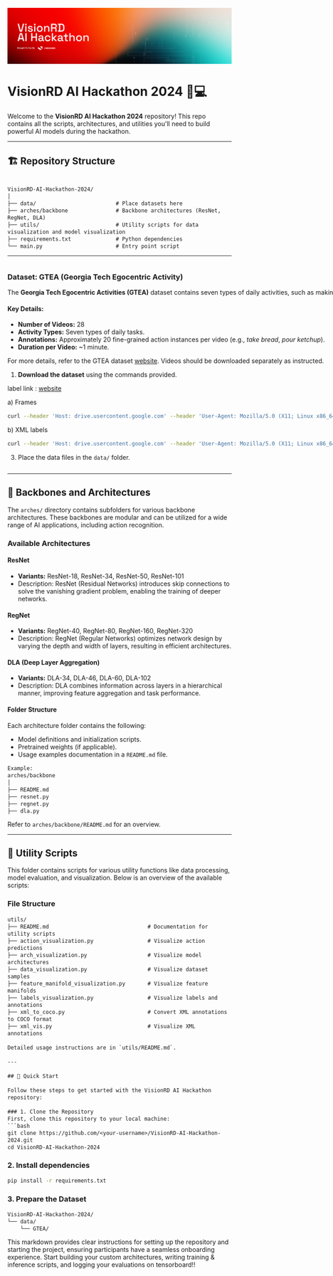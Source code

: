 ![alt text](assets/Banner.png)

# VisionRD AI Hackathon 2024 🧠💻

Welcome to the **VisionRD AI Hackathon 2024** repository! This repo contains all the scripts, architectures, and utilities you'll need to build powerful AI models during the hackathon.

---

## 🏗️ Repository Structure
```plaintext

VisionRD-AI-Hackathon-2024/
│
├── data/                         # Place datasets here
├── arches/backbone               # Backbone architectures (ResNet, RegNet, DLA)
├── utils/                        # Utility scripts for data visualization and model visualization
├── requirements.txt              # Python dependencies
└── main.py                       # Entry point script            

```
---

<div style="display: flex; align-items: center;">

<div style="flex: 1; padding-right: 10px;">
  
### Dataset: GTEA (Georgia Tech Egocentric Activity)

The **Georgia Tech Egocentric Activities (GTEA)** dataset contains seven types of daily activities, such as making a sandwich, tea, or coffee. Each activity is performed by four different people, resulting in a total of 28 videos. 

#### Key Details:
- **Number of Videos:** 28
- **Activity Types:** Seven types of daily tasks.
- **Annotations:** Approximately 20 fine-grained action instances per video (e.g., *take bread*, *pour ketchup*).
- **Duration per Video:** ~1 minute.

For more details, refer to the GTEA dataset [website](https://sites.google.com/view/gtea/). Videos should be downloaded separately as instructed.

1. **Download the dataset** using the commands provided.

label link : [website](https://drive.google.com/drive/folders/1WLRThi__ScZdeQQfCOfNDL5xpvo-YUd4?usp=sharing)
   
a) Frames
```bash
curl --header 'Host: drive.usercontent.google.com' --header 'User-Agent: Mozilla/5.0 (X11; Linux x86_64) AppleWebKit/537.36 (KHTML, like Gecko) Chrome/131.0.0.0 Safari/537.36' --header 'Accept: text/html,application/xhtml+xml,application/xml;q=0.9,image/avif,image/webp,image/apng,*/*;q=0.8,application/signed-exchange;v=b3;q=0.7' --header 'Accept-Language: en-US,en;q=0.9' --header 'Cookie: SID=g.a000qwiaJlolXbhN11L5-H1WXFBFzNWynLvRmc36IuMnFeHFcQcJUeTloFCEe7csMRCAC79wYAACgYKAdISARESFQHGX2Mi8kfom36lGieNggp7k9XZ-hoVAUF8yKrR74DzXMHxwXbiw_sJM9GQ0076; __Secure-1PSID=g.a000qwiaJlolXbhN11L5-H1WXFBFzNWynLvRmc36IuMnFeHFcQcJqvTk_JbtNxTJMaSJW9bPYgACgYKAdYSARESFQHGX2MiP_vO50mk522Qiv_a8jBmWRoVAUF8yKp2syVnKs000m6difZzdaM40076; __Secure-3PSID=g.a000qwiaJlolXbhN11L5-H1WXFBFzNWynLvRmc36IuMnFeHFcQcJlKkmlLflGfj00nLkQ4lskQACgYKASISARESFQHGX2Miv7f-atLek2THp1522xvB9BoVAUF8yKrdcBFMxgrssRFQGuS6MA1y0076; HSID=ArsKQ29liLTmosFId; SSID=ADAcNUyjTopvSdCpp; APISID=xumKUawauVNa1nL7/AIlYQ2yCpFALNogGh; SAPISID=JiK0-V6SMLHT5NzR/ArS3sFRHrpOhbnrug; __Secure-1PAPISID=JiK0-V6SMLHT5NzR/ArS3sFRHrpOhbnrug; __Secure-3PAPISID=JiK0-V6SMLHT5NzR/ArS3sFRHrpOhbnrug; AEC=AZ6Zc-V0Yh-_mNLx4X_bEXoJHzh2rp2To3AGDpFWQLnCinZEqdQ0RVviDw; NID=519=to_AOBz2J2hHPmOnN4KbxKj9t-d1iwLTE7hwf1SmylwxS2tvXAneWtEAI6sLeUANqRTgP5VxkxXvE9eDT3kKUubzSBh1x7A2ysD_btdXqfOakBlHw20gxiiTqhF7iVGLARDlfff8nyrRflGbc7TiLLKl5baCUCVV-g-hY28CY6E3k400fE3-07L4t0EvZEtXnya1nUBXQ3Z9j83hRCSWiihEqhGsVt0mPJy7u73RXu_Yt-D3qtCM-iEkMUrXeBk5W6gJj6zLVTeSENXINxjr3m2V_kx5hyCxhni3oZo0vUr2E7s9ATEGBr2vEOQ9UAWHIE0V6JLofi6exSzoaq60MIYo0izSeglbH0GK6VTTc8X3ZisS3rJ2rliWBgT0hZA4v6VDI2OdCNgOJ3jKbqPwLRTCfUdpe6yCo7cLl8jZa37vp8tf7txzO2KrP9Y4eHZJMIseVrNRRFjVJaprP481bDrrDAawEacLRXPplIp0JQwBY8i0m-f7E_U7rXdrhs8azp0OM7xC_xHK6FX_NecY1iGFH81YpjjMgNvwpbHOupasPRZf70BnRGsWVNgOdO9CWdE0wZH3iR46BVcilzAW4N7GzsAuKslXdthss_UIAnr2Lrl6np_K_gCWyuAGXpZcEpdwyQk25DyKSh-tR6w_Nd3yF0pgt9z-58sdu9JzAfkHXH9gxSmojAjLaO8UtzFhph-4V0B3qvSouKam-uV5PUmgKVD7aoW5dvDmisHRsdCWBM7AIgns5SEbIzLmmXNu7vCVO3IRLP8SyS8V; __Secure-1PSIDTS=sidts-CjIBQT4rX2CRK8ZeyTUVRg1saJAdlX2-RLtRCfSHkYHjnbdmadegdLYN6EP1jq3QIc6iChAA; __Secure-3PSIDTS=sidts-CjIBQT4rX2CRK8ZeyTUVRg1saJAdlX2-RLtRCfSHkYHjnbdmadegdLYN6EP1jq3QIc6iChAA; SIDCC=AKEyXzX-yTKAG5k1icMDKndnB0MDZGUU5EqWF8RCg6rWHMkEUMOPN51kjDXUDO1J0q0PKIjCQvCW; __Secure-1PSIDCC=AKEyXzXRoAUCLz2iqfPxSMl6FtOCM7v9eqi_qsk_bHQyr6CtS91CM7OiZfhsx_ncJt6y-Dhp7pZU; __Secure-3PSIDCC=AKEyXzViASQNpxyUmccl1glKNuAipByrPa7iPGL_zqhJoAQBiO3E4iUb2377EYQrc9AZhuENvzc' --header 'Connection: keep-alive' 'https://drive.usercontent.google.com/download?id=1cfz-3DCa9rAIc-K4ySWghzbw9_wsdOUl&export=download&authuser=0&confirm=t&uuid=362fe57f-e601-4409-beea-c01bf704c262&at=APvzH3ph5zW3VsmETSVJVpGAGI7F:1733506309283' -L -o 'gtea_png.zip'
```
b) XML labels
```bash
curl --header 'Host: drive.usercontent.google.com' --header 'User-Agent: Mozilla/5.0 (X11; Linux x86_64) AppleWebKit/537.36 (KHTML, like Gecko) Chrome/131.0.0.0 Safari/537.36' --header 'Accept: text/html,application/xhtml+xml,application/xml;q=0.9,image/avif,image/webp,image/apng,*/*;q=0.8,application/signed-exchange;v=b3;q=0.7' --header 'Accept-Language: en-US,en;q=0.9' --header 'Cookie: SID=g.a000qwiaJlolXbhN11L5-H1WXFBFzNWynLvRmc36IuMnFeHFcQcJUeTloFCEe7csMRCAC79wYAACgYKAdISARESFQHGX2Mi8kfom36lGieNggp7k9XZ-hoVAUF8yKrR74DzXMHxwXbiw_sJM9GQ0076; __Secure-1PSID=g.a000qwiaJlolXbhN11L5-H1WXFBFzNWynLvRmc36IuMnFeHFcQcJqvTk_JbtNxTJMaSJW9bPYgACgYKAdYSARESFQHGX2MiP_vO50mk522Qiv_a8jBmWRoVAUF8yKp2syVnKs000m6difZzdaM40076; __Secure-3PSID=g.a000qwiaJlolXbhN11L5-H1WXFBFzNWynLvRmc36IuMnFeHFcQcJlKkmlLflGfj00nLkQ4lskQACgYKASISARESFQHGX2Miv7f-atLek2THp1522xvB9BoVAUF8yKrdcBFMxgrssRFQGuS6MA1y0076; HSID=ArsKQ29liLTmosFId; SSID=ADAcNUyjTopvSdCpp; APISID=xumKUawauVNa1nL7/AIlYQ2yCpFALNogGh; SAPISID=JiK0-V6SMLHT5NzR/ArS3sFRHrpOhbnrug; __Secure-1PAPISID=JiK0-V6SMLHT5NzR/ArS3sFRHrpOhbnrug; __Secure-3PAPISID=JiK0-V6SMLHT5NzR/ArS3sFRHrpOhbnrug; AEC=AZ6Zc-V0Yh-_mNLx4X_bEXoJHzh2rp2To3AGDpFWQLnCinZEqdQ0RVviDw; NID=519=to_AOBz2J2hHPmOnN4KbxKj9t-d1iwLTE7hwf1SmylwxS2tvXAneWtEAI6sLeUANqRTgP5VxkxXvE9eDT3kKUubzSBh1x7A2ysD_btdXqfOakBlHw20gxiiTqhF7iVGLARDlfff8nyrRflGbc7TiLLKl5baCUCVV-g-hY28CY6E3k400fE3-07L4t0EvZEtXnya1nUBXQ3Z9j83hRCSWiihEqhGsVt0mPJy7u73RXu_Yt-D3qtCM-iEkMUrXeBk5W6gJj6zLVTeSENXINxjr3m2V_kx5hyCxhni3oZo0vUr2E7s9ATEGBr2vEOQ9UAWHIE0V6JLofi6exSzoaq60MIYo0izSeglbH0GK6VTTc8X3ZisS3rJ2rliWBgT0hZA4v6VDI2OdCNgOJ3jKbqPwLRTCfUdpe6yCo7cLl8jZa37vp8tf7txzO2KrP9Y4eHZJMIseVrNRRFjVJaprP481bDrrDAawEacLRXPplIp0JQwBY8i0m-f7E_U7rXdrhs8azp0OM7xC_xHK6FX_NecY1iGFH81YpjjMgNvwpbHOupasPRZf70BnRGsWVNgOdO9CWdE0wZH3iR46BVcilzAW4N7GzsAuKslXdthss_UIAnr2Lrl6np_K_gCWyuAGXpZcEpdwyQk25DyKSh-tR6w_Nd3yF0pgt9z-58sdu9JzAfkHXH9gxSmojAjLaO8UtzFhph-4V0B3qvSouKam-uV5PUmgKVD7aoW5dvDmisHRsdCWBM7AIgns5SEbIzLmmXNu7vCVO3IRLP8SyS8V; __Secure-1PSIDTS=sidts-CjIBQT4rX2CRK8ZeyTUVRg1saJAdlX2-RLtRCfSHkYHjnbdmadegdLYN6EP1jq3QIc6iChAA; __Secure-3PSIDTS=sidts-CjIBQT4rX2CRK8ZeyTUVRg1saJAdlX2-RLtRCfSHkYHjnbdmadegdLYN6EP1jq3QIc6iChAA; SIDCC=AKEyXzWpuKJdT1yREuvdwKp2hOKK2ui4H0I4xASClxxLezWDJoraKLx8y9kSPeXpsH02w0cnhUS3; __Secure-1PSIDCC=AKEyXzU5I5o6uD8SvV4bC-TPpH66_54MOv4mqIfdHf2DMLeKfmznXBGX-lHRiNhLCp_HoQuo5kSG; __Secure-3PSIDCC=AKEyXzUXe5A798ZzMarha0Zg1UHF2vBpKW8UczSciQTUXWHV5vJQkTbib_F7bQSJ9qcIUV0mx90' --header 'Connection: keep-alive' 'https://drive.usercontent.google.com/download?id=13yj_cO8NcOZ0Xv_9xXH_jI0dkCEOGVd8&export=download&authuser=0&confirm=t&uuid=f6910056-00ea-4a26-ba62-3e02c566c963&at=APvzH3r2rFJQat0HDzSvxNhJw8PR:1733506385067' -L -o 'xml_labels.zip'

```
3. Place the data files in the `data/` folder.

</div>

<div style="flex: 1;">
  <img src="assets/dataset.jpg" alt="Dataset Image" style="max-width: 100%; height: auto;">
</div>

</div>



---

## 📜 Backbones and Architectures

The `arches/` directory contains subfolders for various backbone architectures. These backbones are modular and can be utilized for a wide range of AI applications, including action recognition.

### Available Architectures
#### ResNet
- **Variants:** ResNet-18, ResNet-34, ResNet-50, ResNet-101
- Description: ResNet (Residual Networks) introduces skip connections to solve the vanishing gradient problem, enabling the training of deeper networks. 

#### RegNet
- **Variants:** RegNet-40, RegNet-80, RegNet-160, RegNet-320
- Description: RegNet (Regular Networks) optimizes network design by varying the depth and width of layers, resulting in efficient architectures.

#### DLA (Deep Layer Aggregation)
- **Variants:** DLA-34, DLA-46, DLA-60, DLA-102
- Description: DLA combines information across layers in a hierarchical manner, improving feature aggregation and task performance.


#### Folder Structure
Each architecture folder contains the following:
- Model definitions and initialization scripts.
- Pretrained weights (if applicable).
- Usage examples documentation in a `README.md` file.
```plaintext
Example:
arches/backbone
│
├── README.md
├── resnet.py
├── regnet.py
├── dla.py
```
Refer to `arches/backbone/README.md` for an overview.

---

## 🔧 Utility Scripts

This folder contains scripts for various utility functions like data processing, model evaluation, and visualization. Below is an overview of the available scripts:

### File Structure
```plaintext
utils/
├── README.md                               # Documentation for utility scripts
├── action_visualization.py                 # Visualize action predictions
├── arch_visualization.py                   # Visualize model architectures
├── data_visualization.py                   # Visualize dataset samples
├── feature_manifold_visualization.py       # Visualize feature manifolds
├── labels_visualization.py                 # Visualize labels and annotations
├── xml_to_coco.py                          # Convert XML annotations to COCO format
├── xml_vis.py                              # Visualize XML annotations

Detailed usage instructions are in `utils/README.md`.

---

## 🚀 Quick Start

Follow these steps to get started with the VisionRD AI Hackathon repository:

### 1. Clone the Repository
First, clone this repository to your local machine:
```bash
git clone https://github.com/<your-username>/VisionRD-AI-Hackathon-2024.git
cd VisionRD-AI-Hackathon-2024
```

### 2. Install dependencies
```bash
pip install -r requirements.txt
```

### 3. Prepare the Dataset
```plaintext
VisionRD-AI-Hackathon-2024/
└── data/
    └── GTEA/
```


This markdown provides clear instructions for setting up the repository and starting the project, ensuring participants have a seamless onboarding experience. Start building your custom architectures, writing training & inference scripts, and logging your evaluations on tensorboard!!

